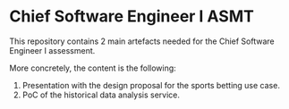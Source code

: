 # Chief Software Engineer I ASMT
This repository contains 2 main artefacts needed for the Chief Software Engineer I assessment.

More concretely, the content is the following:
1. Presentation with the design proposal for the sports betting use case.
2. PoC of the historical data analysis service.
